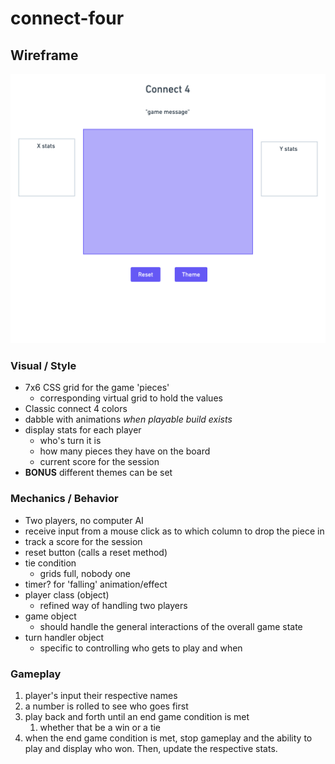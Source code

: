 # connect-four

## Wireframe
![alt text](./images/wireframe.png "Title")

### Visual / Style
- 7x6 CSS grid for the game 'pieces'
  - corresponding virtual grid to hold the values
- Classic connect 4 colors
- dabble with animations *when playable build exists*
- display stats for each player
  - who's turn it is
  - how many pieces they have on the board
  - current score for the session
- **BONUS** different themes can be set
### Mechanics / Behavior
- Two players, no computer AI
- receive input from a mouse click as to which column to drop the piece in
- track a score for the session
- reset button (calls a reset method)
- tie condition
  - grids full, nobody one
- timer? for 'falling' animation/effect
- player class (object)
  - refined way of handling two players
- game object
  - should handle the general interactions of the overall game state
- turn handler object
  - specific to controlling who gets to play and when 
### Gameplay
1. player's input their respective names
2. a number is rolled to see who goes first
3. play back and forth until an end game condition is met
   1. whether that be a win or a tie
4. when the end game condition is met, stop gameplay and the ability to play and display who won. Then, update the respective stats.